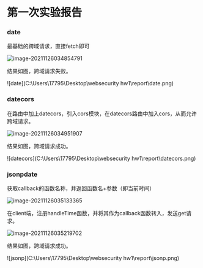 # 第一次实验报告

### date

最基础的跨域请求，直接fetch即可

![image-20211126034854791](C:\Users\17795\AppData\Roaming\Typora\typora-user-images\image-20211126034854791.png)

结果如图，跨域请求失败。

![date](C:\Users\17795\Desktop\websecurity hw1\report\date.png)

### datecors

在路由中加上datecors，引入cors模块，在datecors路由中加入cors，从而允许跨域请求。

![image-20211126034951907](C:\Users\17795\AppData\Roaming\Typora\typora-user-images\image-20211126034951907.png)

结果如图，跨域请求成功。

![datecors](C:\Users\17795\Desktop\websecurity hw1\report\datecors.png)

### jsonpdate

获取callback的函数名称，并返回函数名+参数（即当前时间）

![image-20211126035133365](C:\Users\17795\AppData\Roaming\Typora\typora-user-images\image-20211126035133365.png)

在client端，注册handleTime函数，并将其作为callback函数转入，发送get请求。

![image-20211126035219702](C:\Users\17795\AppData\Roaming\Typora\typora-user-images\image-20211126035219702.png)

结果如图，跨域请求成功。

![jsonp](C:\Users\17795\Desktop\websecurity hw1\report\jsonp.png)